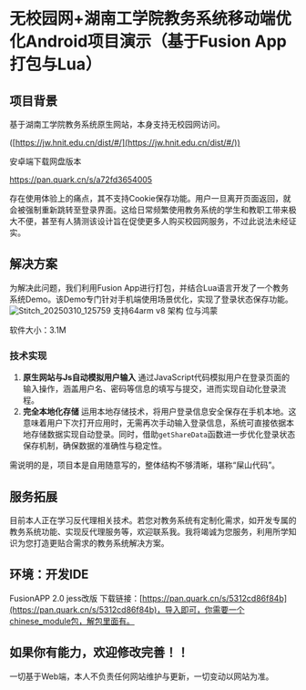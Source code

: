 # 无校园网+湖南工学院教务系统移动端优化Android项目演示（基于Fusion App打包与Lua）
## 项目背景

基于湖南工学院教务系统原生网站，本身支持无校园网访问。


([https://jw.hnit.edu.cn/dist/#/](https://jw.hnit.edu.cn/dist/#/))


安卓端下载网盘版本

https://pan.quark.cn/s/a72fd3654005

存在使用体验上的痛点，其不支持Cookie保存功能。用户一旦离开页面返回，就会被强制重新跳转至登录界面。这给日常频繁使用教务系统的学生和教职工带来极大不便，甚至有人猜测该设计旨在促使更多人购买校园网服务，不过此说法未经证实。

## 解决方案
为解决此问题，我们利用Fusion App进行打包，并结合Lua语言开发了一个教务系统Demo。该Demo专门针对手机端使用场景优化，实现了登录状态保存功能。
![Stitch_20250310_125759](https://github.com/user-attachments/assets/be56759a-5b7e-4ba2-88f2-067ca2c76ae9)
支持64arm v8 架构 位与鸿蒙


软件大小：3.1M

### 技术实现
1. **原生网站与Js自动模拟用户输入**
通过JavaScript代码模拟用户在登录页面的输入操作，涵盖用户名、密码等信息的填写与提交，进而实现自动化登录流程。
2. **完全本地化存储**
运用本地存储技术，将用户登录信息安全保存在手机本地。这意味着用户下次打开应用时，无需再次手动输入登录信息，系统可直接依据本地存储数据实现自动登录。同时，借助`getShareData`函数进一步优化登录状态保存机制，确保数据的准确性与稳定性。

需说明的是，项目本是自用随意写的，整体结构不够清晰，堪称“屎山代码”。

## 服务拓展
目前本人正在学习反代理相关技术。若您对教务系统有定制化需求，如开发专属的教务系统功能、实现反代理服务等，欢迎联系我。我将竭诚为您服务，利用所学知识为您打造更贴合需求的教务系统解决方案。 

## 环境：开发IDE
FusionAPP 2.0 jess改版
下载链接：[https://pan.quark.cn/s/5312cd86f84b](https://pan.quark.cn/s/5312cd86f84b)，导入即可，你需要一个chinese_module包，解包里面有。 

## 如果你有能力，欢迎修改完善！！

一切基于Web端，本人不负责任何网站维护与更新，一切变动以网站为准。
